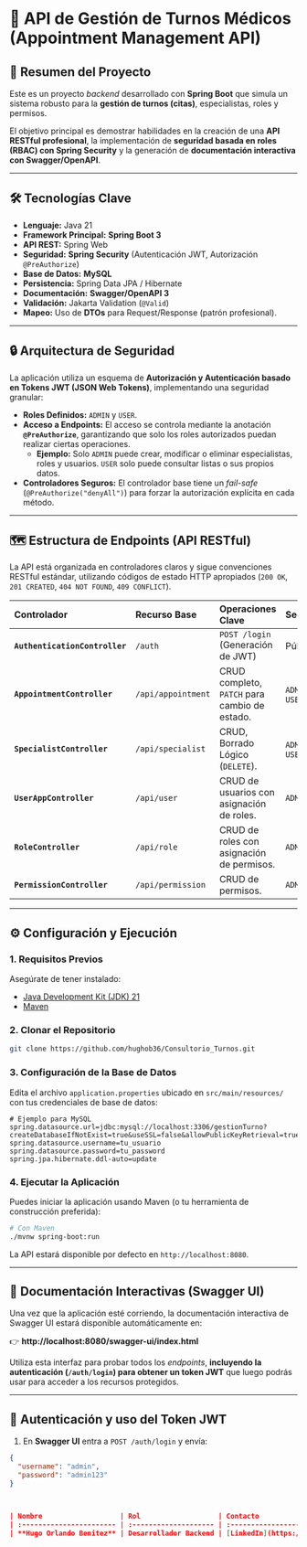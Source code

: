 # 🏥 API de Gestión de Turnos Médicos (Appointment Management API)

## 🌟 Resumen del Proyecto

Este es un proyecto *backend* desarrollado con **Spring Boot** que simula un sistema robusto para la **gestión de turnos (citas)**, especialistas, roles y permisos.

El objetivo principal es demostrar habilidades en la creación de una **API RESTful profesional**, la implementación de **seguridad basada en roles (RBAC) con Spring Security** y la generación de **documentación interactiva con Swagger/OpenAPI**.

-----

## 🛠️ Tecnologías Clave

  * **Lenguaje:** Java 21
  * **Framework Principal:** **Spring Boot 3**
  * **API REST:** Spring Web
  * **Seguridad:** **Spring Security** (Autenticación JWT, Autorización `@PreAuthorize`)
  * **Base de Datos:** **MySQL**
  * **Persistencia:** Spring Data JPA / Hibernate
  * **Documentación:** **Swagger/OpenAPI 3**
  * **Validación:** Jakarta Validation (`@Valid`)
  * **Mapeo:** Uso de **DTOs** para Request/Response (patrón profesional).

-----

## 🔒 Arquitectura de Seguridad

La aplicación utiliza un esquema de **Autorización y Autenticación basado en Tokens JWT (JSON Web Tokens)**, implementando una seguridad granular:

  * **Roles Definidos:** `ADMIN` y `USER`.
  * **Acceso a Endpoints:** El acceso se controla mediante la anotación **`@PreAuthorize`**, garantizando que solo los roles autorizados puedan realizar ciertas operaciones.
      * **Ejemplo:** Solo `ADMIN` puede crear, modificar o eliminar especialistas, roles y usuarios. `USER` solo puede consultar listas o sus propios datos.
  * **Controladores Seguros:** El controlador base tiene un *fail-safe* (`@PreAuthorize("denyAll")`) para forzar la autorización explícita en cada método.

-----

## 🗺️ Estructura de Endpoints (API RESTful)

La API está organizada en controladores claros y sigue convenciones RESTful estándar, utilizando códigos de estado HTTP apropiados (`200 OK`, `201 CREATED`, `404 NOT FOUND`, `409 CONFLICT`).

| Controlador | Recurso Base | Operaciones Clave | Seguridad |
| :--- | :--- | :--- | :--- |
| **`AuthenticationController`** | `/auth` | `POST /login` (Generación de JWT) | Pública |
| **`AppointmentController`** | `/api/appointment` | CRUD completo, `PATCH` para cambio de estado. | `ADMIN`, `USER` |
| **`SpecialistController`** | `/api/specialist` | CRUD, Borrado Lógico (`DELETE`). | `ADMIN`, `USER` |
| **`UserAppController`** | `/api/user` | CRUD de usuarios con asignación de roles. | `ADMIN` |
| **`RoleController`** | `/api/role` | CRUD de roles con asignación de permisos. | `ADMIN` |
| **`PermissionController`** | `/api/permission` | CRUD de permisos. | `ADMIN` |

-----

## ⚙️ Configuración y Ejecución

### 1\. Requisitos Previos

Asegúrate de tener instalado:

  * [Java Development Kit (JDK) 21](https://www.oracle.com/java/technologies/javase/jdk21-archive-downloads.html)
  * [Maven](https://maven.apache.org/download.cgi) 

### 2\. Clonar el Repositorio

```bash
git clone https://github.com/hughob36/Consultorio_Turnos.git

```

### 3\. Configuración de la Base de Datos

Edita el archivo `application.properties` ubicado en `src/main/resources/` con tus credenciales de base de datos:

```properties
# Ejemplo para MySQL
spring.datasource.url=jdbc:mysql://localhost:3306/gestionTurno?createDatabaseIfNotExist=true&useSSL=false&allowPublicKeyRetrieval=true&serverTimezone=UTC
spring.datasource.username=tu_usuario
spring.datasource.password=tu_password
spring.jpa.hibernate.ddl-auto=update
```

### 4\. Ejecutar la Aplicación

Puedes iniciar la aplicación usando Maven (o tu herramienta de construcción preferida):

```bash
# Con Maven
./mvnw spring-boot:run
```

La API estará disponible por defecto en `http://localhost:8080`.

-----

## 📖 Documentación Interactivas (Swagger UI)

Una vez que la aplicación esté corriendo, la documentación interactiva de Swagger UI estará disponible automáticamente en:

👉 **http://localhost:8080/swagger-ui/index.html**

Utiliza esta interfaz para probar todos los *endpoints*, **incluyendo la autenticación (`/auth/login`) para obtener un token JWT** que luego podrás usar para acceder a los recursos protegidos.

-----

## 🔑 Autenticación y uso del Token JWT

1. En **Swagger UI** entra a `POST /auth/login` y envía:

```json
{
  "username": "admin",
  "password": "admin123"
}



| Nombre                   | Rol                   | Contacto                                                    |
| :----------------------- | :-------------------- | :---------------------------------------------------------- |
| **Hugo Orlando Benitez** | Desarrollador Backend | [LinkedIn](https://www.linkedin.com/in/hugo-benitez-hob36/) |


